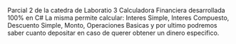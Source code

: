 Parcial 2 de la catedra de Laboratio 3
Calculadora Financiera desarrollada 100% en C#
La misma permite calcular:
Interes Simple, Interes Compuesto, Descuento Simple, Monto, Operaciones Basicas y por ultimo podremos saber cuanto depositar en caso de querer obtener un dinero especifico.

